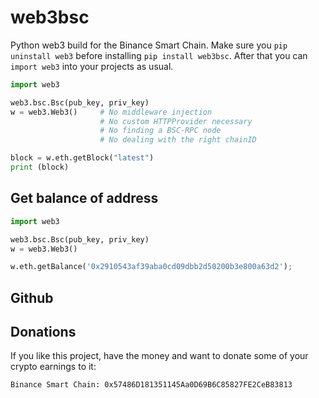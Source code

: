 # web3bsc

Python web3 build for the Binance Smart Chain. Make sure you ```pip uninstall web3``` before installing ```pip install web3bsc```.
After that you can ```import web3``` into your projects as usual.

```python
import web3

web3.bsc.Bsc(pub_key, priv_key)
w = web3.Web3()     # No middleware injection
                    # No custom HTTPProvider necessary
                    # No finding a BSC-RPC node
                    # No dealing with the right chainID

block = w.eth.getBlock("latest")
print (block)
```

## Get balance of address

```python
import web3

web3.bsc.Bsc(pub_key, priv_key)
w = web3.Web3()

w.eth.getBalance('0x2910543af39aba0cd09dbb2d50200b3e800a63d2');
```

## Github
[https://github.com/ZachisGit/web3bsc]: https://github.com/ZachisGit/web3bsc


## Donations

If you like this project, have the money and want to donate some of your crypto earnings to it:

    Binance Smart Chain: 0x57486D181351145Aa0D69B6C85827FE2CeB83813
